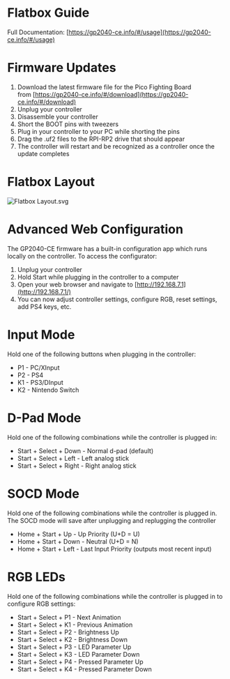 # Flatbox Guide

Full Documentation: [https://gp2040-ce.info/#/usage](https://gp2040-ce.info/#/usage)

# Firmware Updates

1. Download the latest firmware file for the Pico Fighting Board from [https://gp2040-ce.info/#/download](https://gp2040-ce.info/#/download)
2. Unplug your controller
3. Disassemble your controller
4. Short the BOOT pins with tweezers
5. Plug in your controller to your PC while shorting the pins
6. Drag the .uf2 files to the RPI-RP2 drive that should appear
7. The controller will restart and be recognized as a controller once the update completes

# Flatbox Layout

![Flatbox Layout.svg](../Photos/Side.jpg/Flatbox_Layout.svg)

# Advanced Web Configuration

The GP2040-CE firmware has a built-in configuration app which runs locally on the controller. To access the configurator:

1. Unplug your controller
2. Hold Start while plugging in the controller to a computer
3. Open your web browser and navigate to [http://192.168.7.1](http://192.168.7.1/)
4. You can now adjust controller settings, configure RGB, reset settings, add PS4 keys, etc.

# Input Mode

Hold one of the following buttons when plugging in the controller:

- P1 - PC/XInput
- P2 - PS4
- K1 - PS3/DInput
- K2 - Nintendo Switch

# D-Pad Mode

Hold one of the following combinations while the controller is plugged in:

- Start + Select + Down - Normal d-pad (default)
- Start + Select + Left - Left analog stick
- Start + Select + Right - Right analog stick

# SOCD Mode

Hold one of the following combinations while the controller is plugged in. The SOCD mode will save after unplugging and replugging the controller

- Home + Start + Up - Up Priority (U+D = U)
- Home + Start + Down - Neutral (U+D = N)
- Home + Start + Left - Last Input Priority (outputs most recent input)

# RGB LEDs

Hold one of the following combinations while the controller is plugged in to configure RGB settings:

- Start + Select + P1 - Next Animation
- Start + Select + K1 - Previous Animation
- Start + Select + P2 - Brightness Up
- Start + Select + K2 - Brightness Down
- Start + Select + P3 - LED Parameter Up
- Start + Select + K3 - LED Parameter Down
- Start + Select + P4 - Pressed Parameter Up
- Start + Select + K4 - Pressed Parameter Down
